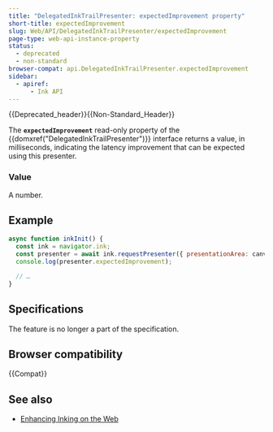 ```yaml
---
title: "DelegatedInkTrailPresenter: expectedImprovement property"
short-title: expectedImprovement
slug: Web/API/DelegatedInkTrailPresenter/expectedImprovement
page-type: web-api-instance-property
status:
  - deprecated
  - non-standard
browser-compat: api.DelegatedInkTrailPresenter.expectedImprovement
sidebar:
  - apiref:
      - Ink API
---
```


{{Deprecated_header}}{{Non-Standard_Header}}

The **`expectedImprovement`** read-only property of the {{domxref("DelegatedInkTrailPresenter")}} interface returns a value, in milliseconds, indicating the latency improvement that can be expected using this presenter.

### Value

A number.

## Example

```js
async function inkInit() {
  const ink = navigator.ink;
  const presenter = await ink.requestPresenter({ presentationArea: canvas });
  console.log(presenter.expectedImprovement);

  // …
}
```

## Specifications

The feature is no longer a part of the specification.

## Browser compatibility

{{Compat}}

## See also

- [Enhancing Inking on the Web](https://blogs.windows.com/msedgedev/2021/08/18/enhancing-inking-on-the-web/)
